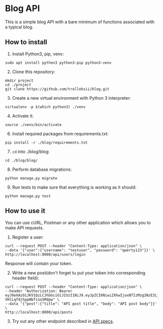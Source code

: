 # Blog API

This is a simple blog API with a bare minimum of functions associated with a typical blog.


## How to install

1. Install Python3, pip, venv:

```SH
sudo apt install python3 python3-pip python3-venv
```

2. Clone this repository:

```SH
mkdir project
cd ./project
git clone https://github.com/trolleksii/blog.git
```

3. Create a new virtual environment with Python 3 interpreter:

```SH
virtualenv -p $(which python3) ./venv
```

4. Activate it:

```SH
source ./venv/bin/activate
```

6. Install required packages from requirements.txt:

```SH
pip install -r ./blog/requirements.txt
```

7. `cd` into ./blog/blog:

```SH
cd ./blog/blog/
```

8. Perform database migrations:

```SH
python manage.py migrate
```

9. Run tests to make sure that everything is working as it should:

`python manage.py test`

## How to use it

You can use cURL, Postman or any other application which allows you to make API requests.


1. Register a user:
```SH
curl --request POST --header "Content-Type: application/json" \
--data '{"user":{"username": "testuser", "password": "qwerty123"}}' \
http://localhost:8000/api/users/login
```
Response will contain your token.


2. Write a new post(don't forget tu put your token into corresponding header field):

```SH
curl --request POST --header "Content-Type: application/json" \
--header "Authorization: Bearer eyJ0eXAiOiJKV1QiLCJhbGciOiJIUzI1NiJ9.eyJpZCI6NiwiZXhwIjoxNTIzMzg2NzE3LjU1ODY0N30.scxIVv7YVy9FWyjYNxMf-VHlLqfdjhppWbfs1oSMdpw" \
--data '{"post":{"title": "API post title", "body": "API post body"}}' \
http://localhost:8000/api/posts
```

3. Try out any other endpoint described in [API specs](https://github.com/trolleksii/blog/blob/master/API_SPECS.md).
